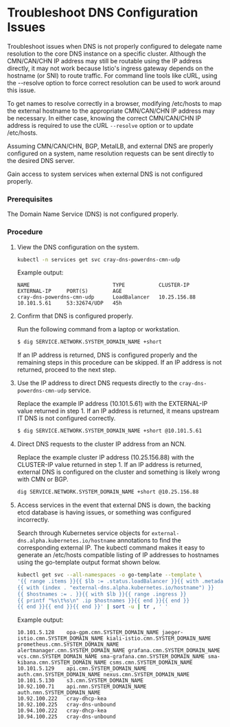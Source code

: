 # Troubleshoot DNS Configuration Issues

Troubleshoot issues when DNS is not properly configured to delegate name resolution to the core DNS instance on a specific cluster. Although the CMN/CAN/CHN IP address may still be routable using the IP address directly, it may not work because Istio's ingress gateway depends on the hostname \(or SNI\) to route traffic. For command line tools like cURL, using the --resolve option to force correct resolution can be used to work around this issue.

To get names to resolve correctly in a browser, modifying /etc/hosts to map the external hostname to the appropriate CMN/CAN/CHN IP address may be necessary. In either case, knowing the correct CMN/CAN/CHN IP address is required to use the cURL `--resolve` option or to update /etc/hosts.

Assuming CMN/CAN/CHN, BGP, MetalLB, and external DNS are properly configured on a system, name resolution requests can be sent directly to the desired DNS server.

Gain access to system services when external DNS is not configured properly.

### Prerequisites

The Domain Name Service \(DNS\) is not configured properly.

### Procedure

1.  View the DNS configuration on the system.

    ```bash
    kubectl -n services get svc cray-dns-powerdns-cmn-udp
    ```

    Example output:

    ```
    NAME                           TYPE           CLUSTER-IP     EXTERNAL-IP     PORT(S)        AGE
    cray-dns-powerdns-cmn-udp      LoadBalancer   10.25.156.88   10.101.5.61     53:32674/UDP   45h
    ```

2.  Confirm that DNS is configured properly.

    Run the following command from a laptop or workstation.

    ```bash
    $ dig SERVICE.NETWORK.SYSTEM_DOMAIN_NAME +short
    ```

    If an IP address is returned, DNS is configured properly and the remaining steps in this procedure can be skipped. If an IP address is not returned, proceed to the next step.

3.  Use the IP address to direct DNS requests directly to the `cray-dns-powerdns-cmn-udp` service.

    Replace the example IP address \(10.101.5.61\) with the EXTERNAL-IP value returned in step 1. If an IP address is returned, it means upstream IT DNS is not configured correctly.

    ```bash
    $ dig SERVICE.NETWORK.SYSTEM_DOMAIN_NAME +short @10.101.5.61
    ```

4.  Direct DNS requests to the cluster IP address from an NCN.

    Replace the example cluster IP address \(10.25.156.88\) with the CLUSTER-IP value returned in step 1. If an IP address is returned, external DNS is configured on the cluster and something is likely wrong with CMN or BGP.

    ```bash
    dig SERVICE.NETWORK.SYSTEM_DOMAIN_NAME +short @10.25.156.88
    ```

5.  Access services in the event that external DNS is down, the backing etcd database is having issues, or something was configured incorrectly.

    Search through Kubernetes service objects for `external-dns.alpha.kubernetes.io/hostname` annotations to find the corresponding external IP. The kubectl command makes it easy to generate an /etc/hosts compatible listing of IP addresses to hostnames using the go-template output format shown below.

    ```bash
    kubectl get svc --all-namespaces -o go-template --template \
    '{{ range .items }}{{ $lb := .status.loadBalancer }}{{ with .metadata.annotations }}
    {{ with (index . "external-dns.alpha.kubernetes.io/hostname") }}
    {{ $hostnames := . }}{{ with $lb }}{{ range .ingress }}
    {{ printf "%s\t%s\n" .ip $hostnames }}{{ end }}{{ end }}
    {{ end }}{{ end }}{{ end }}' | sort -u | tr , ' '
    ```

    Example output:

    ```
    10.101.5.128    opa-gpm.cmn.SYSTEM_DOMAIN_NAME jaeger-istio.cmn.SYSTEM_DOMAIN_NAME kiali-istio.cmn.SYSTEM_DOMAIN_NAME prometheus.cmn.SYSTEM_DOMAIN_NAME alertmanager.cmn.SYSTEM_DOMAIN_NAME grafana.cmn.SYSTEM_DOMAIN_NAME vcs.cmn.SYSTEM_DOMAIN_NAME sma-grafana.cmn.SYSTEM_DOMAIN_NAME sma-kibana.cmn.SYSTEM_DOMAIN_NAME csms.cmn.SYSTEM_DOMAIN_NAME
    10.101.5.129    api.cmn.SYSTEM_DOMAIN_NAME auth.cmn.SYSTEM_DOMAIN_NAME nexus.cmn.SYSTEM_DOMAIN_NAME
    10.101.5.130    s3.cmn.SYSTEM_DOMAIN_NAME
    10.92.100.71    api.nmn.SYSTEM_DOMAIN_NAME auth.nmn.SYSTEM_DOMAIN_NAME
    10.92.100.222   cray-dhcp-kea
    10.92.100.225   cray-dns-unbound
    10.94.100.222   cray-dhcp-kea
    10.94.100.225   cray-dns-unbound
    ```

